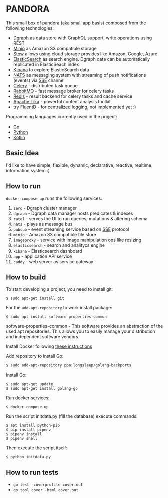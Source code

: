 # PANDORA

This small box of pandora (aka small app basis) composed from the following technologies:

* [Dgraph](https://dgraph.io/) as data store with GraphQL support, write operations using REST
* [Minio](https://www.minio.io/) as Amazon S3 compatible storage
* [Stow](https://github.com/graymeta/stow) allows using cloud storage provides like Amazon, Google, Azure
* [ElasticSearch](https://www.elastic.co/products/elasticsearch) as search engine. Dgraph data can be automatically replicated in ElasticSeach index
* [Kibana](https://www.elastic.co/products/kibana) to explore ElasticSearch data
* [NATS](https://nats.io/) as messaging system with streaming of push notifications (events) via [SSE](https://en.wikipedia.org/wiki/Server-sent_events) channel
* [Celery](http://www.celeryproject.org/) - distributed task queue
* [RabbitMQ](https://www.rabbitmq.com/) - fast message broker for celery tasks
* [Redis](https://redis.io/) - result backend for celery tasks and cache service
* [Apache Tika](https://tika.apache.org/) - powerful content analysis toolkit
* try [FluentD](https://www.fluentd.org/) - for centralized logging, not implemented yet :)

Programming languages currently used in the project:
* [Go](https://golang.org/)
* [Python](https://www.python.org/)
* [Kotlin](https://kotlinlang.org/)

## Basic Idea

I'd like to have simple, flexible, dynamic, declarative, reactive, realtime information system :)

## How to run

`docker-compose up` runs the following services:

1. `zero` - Dgraph cluster manager
1. `dgraph` - Dgraph data manager hosts predicates & indexes
1. `ratel` - serves the UI to run queries, mutations & altering schema
1. `nats` - plays as message bus
1. `pubsub` - event streaming service based on [SSE](https://en.wikipedia.org/wiki/Server-sent_events) protocol
1. `minio` - Amazon S3 compatible file store
1. `imageproxy` - [service](https://willnorris.com/go/imageproxy) with image manipulation ops like resizing
1. `elasticsearch` - search and analitycs engine
1. `kibana` - Elasticsearch dashboard
1. `app` - application API service
1. `caddy` - web server as service gateway

## How to build

To start developing a project, you need to
install git:

    $ sudo apt-get install git

For the `add-apt-repository` to work install package:

    $ sudo apt install software-properties-common

software-properties-common - This software provides an abstraction of the used apt repositories. This allows you to easily manage your distribution and independent software vendors.

Install Docker following [these instructions](https://docs.docker.com/install/linux/docker-ce/ubuntu/)

Add repository to install Go:

    $ sudo add-apt-repository ppa:longsleep/golang-backports

Install Go:

    $ sudo apt-get update
    $ sudo apt-get install golang-go

Run docker services:

    $ docker-compose up 

Run the script initdata.py (fill the database) execute commands:

    $ apt install python-pip
    $ pip install pipenv
    $ pipenv install
    $ pipenv shell

Then execute the script itself:

    $ python initdata.py

## How to run tests

* `go test -coverprofile cover.out`
* `go tool cover -html cover.out`
